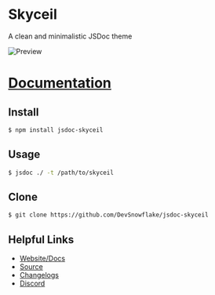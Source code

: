 # Skyceil

A clean and minimalistic JSDoc theme

![Preview](https://jsdoc.snowflakedev.xyz/images/main.png)

# [Documentation](https://jsdoc.snowflakedev.xyz)

## Install
```bash
$ npm install jsdoc-skyceil
```

## Usage
```bash
$ jsdoc ./ -t /path/to/skyceil
```

## Clone
```bash
$ git clone https://github.com/DevSnowflake/jsdoc-skyceil
```

## Helpful Links

* [Website/Docs](https://jsdoc.snowflakedev.xyz)
* [Source](https://github.com/DevSnowflake/jsdoc-skyceil)
* [Changelogs](https://github.com/DevSnowflake/jsdoc-skyceil/blob/master/changelogs.md)
* [Discord](https://snowflakedev.xyz/discord)
